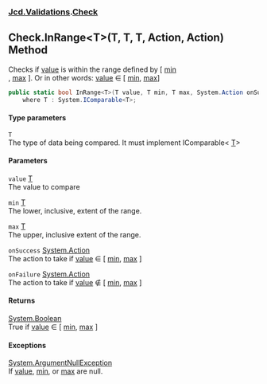 ### [Jcd.Validations](Jcd_Validations.md 'Jcd.Validations').[Check](Jcd_Validations_Check.md 'Jcd.Validations.Check')
## Check.InRange&lt;T&gt;(T, T, T, Action, Action) Method
Checks if [value](Jcd_Validations_Check_InRange_T_(T_T_T_System_Action_System_Action).md#Jcd_Validations_Check_InRange_T_(T_T_T_System_Action_System_Action)_value 'Jcd.Validations.Check.InRange&lt;T&gt;(T, T, T, System.Action, System.Action).value') is within the range defined by [ [min](Jcd_Validations_Check_InRange_T_(T_T_T_System_Action_System_Action).md#Jcd_Validations_Check_InRange_T_(T_T_T_System_Action_System_Action)_min 'Jcd.Validations.Check.InRange&lt;T&gt;(T, T, T, System.Action, System.Action).min')  
, [max](Jcd_Validations_Check_InRange_T_(T_T_T_System_Action_System_Action).md#Jcd_Validations_Check_InRange_T_(T_T_T_System_Action_System_Action)_max 'Jcd.Validations.Check.InRange&lt;T&gt;(T, T, T, System.Action, System.Action).max') ]. Or in other words: [value](Jcd_Validations_Check_InRange_T_(T_T_T_System_Action_System_Action).md#Jcd_Validations_Check_InRange_T_(T_T_T_System_Action_System_Action)_value 'Jcd.Validations.Check.InRange&lt;T&gt;(T, T, T, System.Action, System.Action).value') ∈ [ [min](Jcd_Validations_Check_InRange_T_(T_T_T_System_Action_System_Action).md#Jcd_Validations_Check_InRange_T_(T_T_T_System_Action_System_Action)_min 'Jcd.Validations.Check.InRange&lt;T&gt;(T, T, T, System.Action, System.Action).min'), [max](Jcd_Validations_Check_InRange_T_(T_T_T_System_Action_System_Action).md#Jcd_Validations_Check_InRange_T_(T_T_T_System_Action_System_Action)_max 'Jcd.Validations.Check.InRange&lt;T&gt;(T, T, T, System.Action, System.Action).max')]  
```csharp
public static bool InRange<T>(T value, T min, T max, System.Action onSuccess=null, System.Action onFailure=null)
    where T : System.IComparable<T>;
```
#### Type parameters
<a name='Jcd_Validations_Check_InRange_T_(T_T_T_System_Action_System_Action)_T'></a>
`T`  
The type of data being compared. It must implement IComparable< [T](Jcd_Validations_Check_InRange_T_(T_T_T_System_Action_System_Action).md#Jcd_Validations_Check_InRange_T_(T_T_T_System_Action_System_Action)_T 'Jcd.Validations.Check.InRange&lt;T&gt;(T, T, T, System.Action, System.Action).T')>  
  
#### Parameters
<a name='Jcd_Validations_Check_InRange_T_(T_T_T_System_Action_System_Action)_value'></a>
`value` [T](Jcd_Validations_Check_InRange_T_(T_T_T_System_Action_System_Action).md#Jcd_Validations_Check_InRange_T_(T_T_T_System_Action_System_Action)_T 'Jcd.Validations.Check.InRange&lt;T&gt;(T, T, T, System.Action, System.Action).T')  
The value to compare
  
<a name='Jcd_Validations_Check_InRange_T_(T_T_T_System_Action_System_Action)_min'></a>
`min` [T](Jcd_Validations_Check_InRange_T_(T_T_T_System_Action_System_Action).md#Jcd_Validations_Check_InRange_T_(T_T_T_System_Action_System_Action)_T 'Jcd.Validations.Check.InRange&lt;T&gt;(T, T, T, System.Action, System.Action).T')  
The lower, inclusive, extent of the range.
  
<a name='Jcd_Validations_Check_InRange_T_(T_T_T_System_Action_System_Action)_max'></a>
`max` [T](Jcd_Validations_Check_InRange_T_(T_T_T_System_Action_System_Action).md#Jcd_Validations_Check_InRange_T_(T_T_T_System_Action_System_Action)_T 'Jcd.Validations.Check.InRange&lt;T&gt;(T, T, T, System.Action, System.Action).T')  
The upper, inclusive extent of the range.
  
<a name='Jcd_Validations_Check_InRange_T_(T_T_T_System_Action_System_Action)_onSuccess'></a>
`onSuccess` [System.Action](https://docs.microsoft.com/en-us/dotnet/api/System.Action 'System.Action')  
The action to take if [value](Jcd_Validations_Check_InRange_T_(T_T_T_System_Action_System_Action).md#Jcd_Validations_Check_InRange_T_(T_T_T_System_Action_System_Action)_value 'Jcd.Validations.Check.InRange&lt;T&gt;(T, T, T, System.Action, System.Action).value') ∈ [ [min](Jcd_Validations_Check_InRange_T_(T_T_T_System_Action_System_Action).md#Jcd_Validations_Check_InRange_T_(T_T_T_System_Action_System_Action)_min 'Jcd.Validations.Check.InRange&lt;T&gt;(T, T, T, System.Action, System.Action).min'), [max](Jcd_Validations_Check_InRange_T_(T_T_T_System_Action_System_Action).md#Jcd_Validations_Check_InRange_T_(T_T_T_System_Action_System_Action)_max 'Jcd.Validations.Check.InRange&lt;T&gt;(T, T, T, System.Action, System.Action).max') ]  
  
<a name='Jcd_Validations_Check_InRange_T_(T_T_T_System_Action_System_Action)_onFailure'></a>
`onFailure` [System.Action](https://docs.microsoft.com/en-us/dotnet/api/System.Action 'System.Action')  
The action to take if [value](Jcd_Validations_Check_InRange_T_(T_T_T_System_Action_System_Action).md#Jcd_Validations_Check_InRange_T_(T_T_T_System_Action_System_Action)_value 'Jcd.Validations.Check.InRange&lt;T&gt;(T, T, T, System.Action, System.Action).value') ∉ [ [min](Jcd_Validations_Check_InRange_T_(T_T_T_System_Action_System_Action).md#Jcd_Validations_Check_InRange_T_(T_T_T_System_Action_System_Action)_min 'Jcd.Validations.Check.InRange&lt;T&gt;(T, T, T, System.Action, System.Action).min'), [max](Jcd_Validations_Check_InRange_T_(T_T_T_System_Action_System_Action).md#Jcd_Validations_Check_InRange_T_(T_T_T_System_Action_System_Action)_max 'Jcd.Validations.Check.InRange&lt;T&gt;(T, T, T, System.Action, System.Action).max') ]  
  
#### Returns
[System.Boolean](https://docs.microsoft.com/en-us/dotnet/api/System.Boolean 'System.Boolean')  
True if [value](Jcd_Validations_Check_InRange_T_(T_T_T_System_Action_System_Action).md#Jcd_Validations_Check_InRange_T_(T_T_T_System_Action_System_Action)_value 'Jcd.Validations.Check.InRange&lt;T&gt;(T, T, T, System.Action, System.Action).value') ∈ [ [min](Jcd_Validations_Check_InRange_T_(T_T_T_System_Action_System_Action).md#Jcd_Validations_Check_InRange_T_(T_T_T_System_Action_System_Action)_min 'Jcd.Validations.Check.InRange&lt;T&gt;(T, T, T, System.Action, System.Action).min'), [max](Jcd_Validations_Check_InRange_T_(T_T_T_System_Action_System_Action).md#Jcd_Validations_Check_InRange_T_(T_T_T_System_Action_System_Action)_max 'Jcd.Validations.Check.InRange&lt;T&gt;(T, T, T, System.Action, System.Action).max') ]  
#### Exceptions
[System.ArgumentNullException](https://docs.microsoft.com/en-us/dotnet/api/System.ArgumentNullException 'System.ArgumentNullException')  
If [value](Jcd_Validations_Check_InRange_T_(T_T_T_System_Action_System_Action).md#Jcd_Validations_Check_InRange_T_(T_T_T_System_Action_System_Action)_value 'Jcd.Validations.Check.InRange&lt;T&gt;(T, T, T, System.Action, System.Action).value'), [min](Jcd_Validations_Check_InRange_T_(T_T_T_System_Action_System_Action).md#Jcd_Validations_Check_InRange_T_(T_T_T_System_Action_System_Action)_min 'Jcd.Validations.Check.InRange&lt;T&gt;(T, T, T, System.Action, System.Action).min'), or [max](Jcd_Validations_Check_InRange_T_(T_T_T_System_Action_System_Action).md#Jcd_Validations_Check_InRange_T_(T_T_T_System_Action_System_Action)_max 'Jcd.Validations.Check.InRange&lt;T&gt;(T, T, T, System.Action, System.Action).max') are null.  
